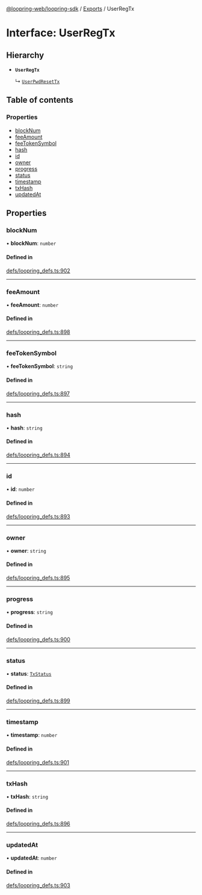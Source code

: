 [@loopring-web/loopring-sdk](../README.md) / [Exports](../modules.md) / UserRegTx

# Interface: UserRegTx

## Hierarchy

- **`UserRegTx`**

  ↳ [`UserPwdResetTx`](UserPwdResetTx.md)

## Table of contents

### Properties

- [blockNum](UserRegTx.md#blocknum)
- [feeAmount](UserRegTx.md#feeamount)
- [feeTokenSymbol](UserRegTx.md#feetokensymbol)
- [hash](UserRegTx.md#hash)
- [id](UserRegTx.md#id)
- [owner](UserRegTx.md#owner)
- [progress](UserRegTx.md#progress)
- [status](UserRegTx.md#status)
- [timestamp](UserRegTx.md#timestamp)
- [txHash](UserRegTx.md#txhash)
- [updatedAt](UserRegTx.md#updatedat)

## Properties

### blockNum

• **blockNum**: `number`

#### Defined in

[defs/loopring_defs.ts:902](https://github.com/Loopring/loopring_sdk/blob/1d20f38/src/defs/loopring_defs.ts#L902)

___

### feeAmount

• **feeAmount**: `number`

#### Defined in

[defs/loopring_defs.ts:898](https://github.com/Loopring/loopring_sdk/blob/1d20f38/src/defs/loopring_defs.ts#L898)

___

### feeTokenSymbol

• **feeTokenSymbol**: `string`

#### Defined in

[defs/loopring_defs.ts:897](https://github.com/Loopring/loopring_sdk/blob/1d20f38/src/defs/loopring_defs.ts#L897)

___

### hash

• **hash**: `string`

#### Defined in

[defs/loopring_defs.ts:894](https://github.com/Loopring/loopring_sdk/blob/1d20f38/src/defs/loopring_defs.ts#L894)

___

### id

• **id**: `number`

#### Defined in

[defs/loopring_defs.ts:893](https://github.com/Loopring/loopring_sdk/blob/1d20f38/src/defs/loopring_defs.ts#L893)

___

### owner

• **owner**: `string`

#### Defined in

[defs/loopring_defs.ts:895](https://github.com/Loopring/loopring_sdk/blob/1d20f38/src/defs/loopring_defs.ts#L895)

___

### progress

• **progress**: `string`

#### Defined in

[defs/loopring_defs.ts:900](https://github.com/Loopring/loopring_sdk/blob/1d20f38/src/defs/loopring_defs.ts#L900)

___

### status

• **status**: [`TxStatus`](../enums/TxStatus.md)

#### Defined in

[defs/loopring_defs.ts:899](https://github.com/Loopring/loopring_sdk/blob/1d20f38/src/defs/loopring_defs.ts#L899)

___

### timestamp

• **timestamp**: `number`

#### Defined in

[defs/loopring_defs.ts:901](https://github.com/Loopring/loopring_sdk/blob/1d20f38/src/defs/loopring_defs.ts#L901)

___

### txHash

• **txHash**: `string`

#### Defined in

[defs/loopring_defs.ts:896](https://github.com/Loopring/loopring_sdk/blob/1d20f38/src/defs/loopring_defs.ts#L896)

___

### updatedAt

• **updatedAt**: `number`

#### Defined in

[defs/loopring_defs.ts:903](https://github.com/Loopring/loopring_sdk/blob/1d20f38/src/defs/loopring_defs.ts#L903)
